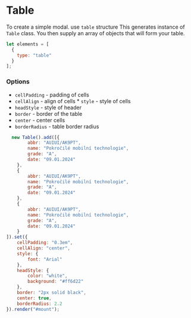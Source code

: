 # Table
To create a simple modal. use ```table``` structure
This generates instance of ```Table``` class.
You then supply an array of objects that will form your table.

```js
let elements = [
  {
    type: "table"
  }
];
```

### Options
* ```cellPadding``` - padding of cells
* ```cellAlign``` - align of cells
* ```style``` - style of cells  
* ```headStyle``` - style of header
* ```border``` - border of the table
* ```center``` - center cells
* ```borderRadius``` - table border radius

```js
  new Table().add([{
        abbr: "AUIUI/AK9PT",
        name: "Pokročilé mobilní technologie",
        grade: "A",
        date: "09.01.2024"
    },
    {
        abbr: "AUIUI/AK9PT",
        name: "Pokročilé mobilní technologie",
        grade: "A",
        date: "09.01.2024"
    },
    {
        abbr: "AUIUI/AK9PT",
        name: "Pokročilé mobilní technologie",
        grade: "A",
        date: "09.01.2024"
    }
]).set({
    cellPadding: "0.3em",
    cellAlign: "center",
    style: {
        font: "Arial"
    },
    headStyle: {
        color: "white",
        background: "#ff6d22"
    },
    border: "2px solid black",
    center: true,
    borderRadius: 2.2
}).render("#mount");
 
```

